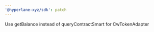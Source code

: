 ```yaml
---
'@hyperlane-xyz/sdk': patch
---
```


Use getBalance instead of queryContractSmart for CwTokenAdapter
